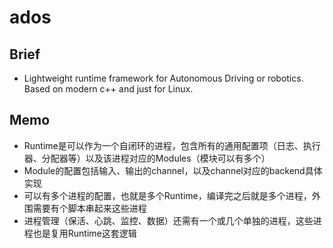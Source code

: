 # ados

## Brief

- Lightweight runtime framework for Autonomous Driving or robotics. Based on modern c++ and just for Linux.


## Memo
- Runtime是可以作为一个自闭环的进程，包含所有的通用配置项（日志、执行器、分配器等）以及该进程对应的Modules（模块可以有多个）
- Module的配置包括输入、输出的channel，以及channel对应的backend具体实现
- 可以有多个进程的配置，也就是多个Runtime，编译完之后就是多个进程，外围需要有个脚本串起来这些进程
- 进程管理（保活、心跳、监控、数据）还需有一个或几个单独的进程，这些进程也是复用Runtime这套逻辑